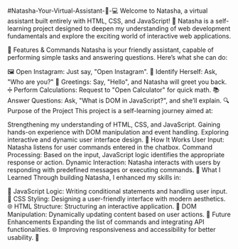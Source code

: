 #Natasha-Your-Virtual-Assistant-🚀-💻
Welcome to Natasha, a virtual assistant built entirely with HTML, CSS, and JavaScript! 🌟 Natasha is a self-learning project designed to deepen my understanding of web development fundamentals and explore the exciting world of interactive web applications.

🌟 Features & Commands
Natasha is your friendly assistant, capable of performing simple tasks and answering questions. Here’s what she can do:

🖼️ Open Instagram: Just say, "Open Instagram".
🤖 Identify Herself: Ask, "Who are you?"
👋 Greetings: Say, "Hello", and Natasha will greet you back.
➗ Perform Calculations: Request to "Open Calculator" for quick math.
📚 Answer Questions: Ask, "What is DOM in JavaScript?", and she’ll explain.
🔍 Purpose of the Project
This project is a self-learning journey aimed at:

Strengthening my understanding of HTML, CSS, and JavaScript.
Gaining hands-on experience with DOM manipulation and event handling.
Exploring interactive and dynamic user interface design.
🚀 How It Works
User Input: Natasha listens for user commands entered in the chatbox.
Command Processing: Based on the input, JavaScript logic identifies the appropriate response or action.
Dynamic Interaction: Natasha interacts with users by responding with predefined messages or executing commands.
🎯 What I Learned
Through building Natasha, I enhanced my skills in:

🧩 JavaScript Logic: Writing conditional statements and handling user input.
🎨 CSS Styling: Designing a user-friendly interface with modern aesthetics.
🌐 HTML Structure: Structuring an interactive application.
🔄 DOM Manipulation: Dynamically updating content based on user actions.
👀 Future Enhancements
Expanding the list of commands and integrating API functionalities. 🌐
Improving responsiveness and accessibility for better usability. 📱
